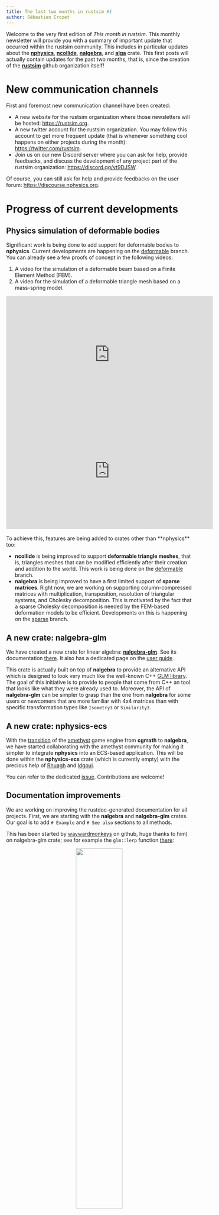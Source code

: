 ```yaml
---
title: The last two months in rustsim #1
author: Sébastien Crozet
---
```


Welcome to the very first edition of _This month in rustsim_. This monthly newsletter will provide you with a
summary of important update that occurred within the rustsim community. This includes in particular updates about
the [**nphysics**](https://nphysics.org), [**ncollide**](https://ncollide.org), [**nalgebra**](https://nalgebra.org),
and [**alga**](https://github.com/rustsim/nalgebra) crate. This first posts will actually contain updates for the past
two months, that is, since the creation of the [**rustsim**](https://github.com/rustsim) github organization itself!

<!--truncate-->

# New communication channels
First and foremost new communication channel have been created:
* A new website for the rustsim organization where those newsletters will be hosted: https://rustsim.org.
* A new twitter account for the rustsim organization. You may follow this account to get more frequent update (that
is whenever something cool happens on either projects during the month): https://twitter.com/rustsim.
* Join us on our new Discord server where you can ask for help, provide feedbacks, and discuss the development of any project part of the rustsim
organization: https://discord.gg/vt9DJSW.

Of course, you can still ask for help and provide feedbacks on the user forum: https://discourse.nphysics.org.

# Progress of current developments
## Physics simulation of deformable bodies
Significant work is being done to add support for deformable bodies to **nphysics**. Current developments are happening
on the [deformable](https://github.com/rustsim/nphysics/tree/deformable) branch. You can already see
a few proofs of concept in the following videos:

1. A video for the simulation of a deformable beam based on a Finite Element Method (FEM).
2. A video for the simulation of a deformable triangle mesh based on a mass-spring model.

<center>
<iframe width="560" height="315" src="https://www.youtube.com/embed/mj6u4KuAH-w" frameborder="0" allow="accelerometer; autoplay; encrypted-media; gyroscope; picture-in-picture" allowfullscreen></iframe>
<iframe width="560" height="315" src="https://www.youtube.com/embed/SJJSRgmiXh8" frameborder="0" allow="accelerometer; autoplay; encrypted-media; gyroscope; picture-in-picture" allowfullscreen></iframe>
</center>

<br/>
To achieve this, features are being added to crates other than **nphysics** too:

* **ncollide** is being improved to support **deformable triangle meshes**, that is, triangles meshes
that can be modified efficiently after their creation and addition to the world. This work is being
done on the [deformable](https://github.com/rustsim/ncollide/tree/deformable) branch.
* **nalgebra** is being improved to have a first limited support of **sparse matrices**. Right now, we
are working on supporting column-compressed matrices with multiplication, transposition, resolution of
triangular systems, and Cholesky
decomposition. This is motivated by the fact that a sparse Cholesky decomposition is needed by the
FEM-based deformation models to be efficient. Developments on this is happening on the
[sparse](https://github.com/rustsim/nalgebra/tree/sparse) branch.

## A new crate: nalgebra-glm
We have created a new crate for linear algebra: [**nalgebra-glm**](https://crates.io/crates/nalgebra-glm). See its documentation
[there](https://www.nalgebra.org/rustdoc_glm/nalgebra_glm/index.html). It also has a dedicated page on the
[user guide](https://www.nalgebra.org/nalgebra_glm/).

This crate is actually built on top of **nalgebra** to provide an alternative API which is designed to look
very much like the well-known C++ [GLM library](https://glm.g-truc.net). The goal of this initiative is to
provide to people that come from C++ an tool that looks like what they were already used to. Moreover, the
API of **nalgebra-glm** can be simpler to grasp than the one from **nalgebra** for some users or newcomers
that are more familiar with 4x4 matrices than with specific transformation types like `Isometry3` or `Similarity3`.

## A new crate: nphysics-ecs
With the [transition](https://github.com/amethyst/amethyst/pull/1066) of the [amethyst](https://www.amethyst.rs)
game engine from **cgmath** to **nalgebra**, we have started
collaborating with the amethyst community for making it simpler to integrate **nphysics** into
an ECS-based application. This will be done within the **nphysics-ecs** crate (which is currently empty)
with the precious help of [Rhuagh](https://github.com/Rhuagh) and [ldgoui](https://github.com/ldesgoui).

You can refer to the dedicated [issue](https://github.com/rustsim/nphysics/issues/149). Contributions are welcome!

## Documentation improvements
We are working on improving the rustdoc-generated documentation for all projects.
First, we are starting with the **nalgebra** and **nalgebra-glm** crates. Our goal is
to add `# Example` and `# See also` sections to all methods.

This has been started by [waywardmonkeys](https://github.com/waywardmonkeys) on github, huge thanks to him) on
nalgebra-glm crate; see for example the `glm::lerp` function [there](https://www.nalgebra.org/rustdoc_glm/nalgebra_glm/fn.lerp.html):

<center>
<img src="/img/blog/rustdoc_lerp.png" width="50%"></img>
</center>

We have been working on doing the same on **nalgebra** itself. So far, we started on
the addition of `# Example` sections to methods of geometric types. More will come in the
future.

# Thanks
We would like to thank the whole community and contributors. In particular:
* Thanks to [waywardmonkeys](https://github.com/waywardmonkeys) for his amazing work on the **nalgebra-glm** doc.
* Thanks to [jnferner](https://github.com/jnferner) for landing a large refactoring on **nphysics** addressing some
clippy warnings (see [nphysics#150](https://github.com/rustsim/nphysics/pull/150)), and for addressing issues regarding
the compatibility of **nphysics** with wasm-bindgen (see [nphysics#139](https://github.com/rustsim/nphysics/pull/139)).
* Thanks to [z33ky]() for his work on ncollide to avoid needless complexity on the `DBVTBroadPhase` implementation and to improve
the versatility of the `BroadPhase` trait. See [ncollide#225](https://github.com/rustsim/ncollide/pull/225) and
[ncollide#227](https://github.com/rustsim/ncollide/pull/227).
* Thanks to users reporting spelling mistakes on the documentation. This is always appreciated.
* Thanks to users sharing their concerns regarding the API of some crates. We find feedbacks like [this](https://github.com/rustsim/nalgebra/issues/460)
or [that](https://discourse.nphysics.org/t/the-generated-documentation-can-be-very-confusing/269) very
valuable to improve the quality our work.

Finally, thanks to all the current and new patrons supporting this organization on [patreon](http://patreon.com/sebcrozet)!